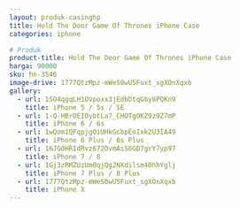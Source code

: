 ```yaml
---
layout: produk-casinghp
title: Hold The Door Game Of Thrones iPhone Case
categories: iphone

# Produk
product-title: Hold The Door Game Of Thrones iPhone Case
harga: 90000
sku: hn-3546
image-drive: 1777QtzMpz-mWeS0wU5Fuxt_sgXOnXqxb
gallery:
  - url: 1SO4qgqLH1OVpoxx3jEdbDtqGby8PQKn9
    title: iPhone 5 / 5s / SE
  - url: 1-Q-HBrOEIOybtLa7_CHOTgOKZ9z9Z7mP
    title: iPhone 6 / 6s
  - url: 1wQom1QFqpjgOiUHkGcbpEoIxk2U3IA49
    title: iPhone 6 Plus / 6s Plus
  - url: 16JG0HRIdRvz672DvmAiS6GD7grY7yp97
    title: iPhone 7 / 8
  - url: 1Gj3zRMZUzUm0qjQg2NXdilsm40hhYglj
    title: iPhone 7 Plus / 8 Plus
  - url: 1777QtzMpz-mWeS0wU5Fuxt_sgXOnXqxb
    title: iPhone X
---
```

